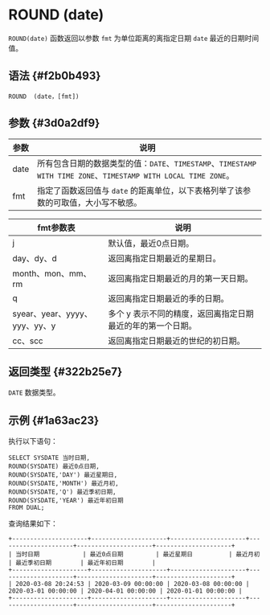 ROUND (date) 
=================================



`ROUND(date)` 函数返回以参数 `fmt` 为单位距离的离指定日期 `date` 最近的日期时间值。

语法 {#f2b0b493}
--------------

    ROUND  (date，[fmt])



参数 {#3d0a2df9}
--------------



|  参数  |                                              说明                                               |
|------|-----------------------------------------------------------------------------------------------|
| date | 所有包含日期的数据类型的值：`DATE`、`TIMESTAMP`、`TIMESTAMP WITH TIME ZONE`、`TIMESTAMP WITH LOCAL TIME ZONE`。 |
| fmt  | 指定了函数返回值与 `date` 的距离单位，以下表格列举了该参数的可取值，大小写不敏感。                                                 |




|        **fmt参数表**        |             **说明**              |
|--------------------------|---------------------------------|
| j                        | 默认值，最近0点日期。                     |
| day、dy、d                 | 返回离指定日期最近的星期日。                  |
| month、mon、mm、rm          | 返回离指定日期最近的月的第一天日期。              |
| q                        | 返回离指定日期最近的季的日期。                 |
| syear、year、yyyy、yyy、yy、y | 多个 y 表示不同的精度，返回离指定日期最近的年的第一个日期。 |
| cc、scc                   | 返回离指定日期最近的世纪的初日期。               |



返回类型 {#322b25e7}
----------------

`DATE` 数据类型。

示例 {#1a63ac23}
--------------

执行以下语句：

    SELECT SYSDATE 当时日期,
    ROUND(SYSDATE) 最近0点日期,
    ROUND(SYSDATE,'DAY') 最近星期日,
    ROUND(SYSDATE,'MONTH') 最近月初,
    ROUND(SYSDATE,'Q') 最近季初日期,
    ROUND(SYSDATE,'YEAR') 最近年初日期 
    FROM DUAL;



查询结果如下：

    +---------------------+---------------------+---------------------+---------------------+---------------------+---------------------+
    | 当时日期            | 最近0点日期         | 最近星期日          | 最近月初            | 最近季初日期        | 最近年初日期        |
    +---------------------+---------------------+---------------------+---------------------+---------------------+---------------------+
    | 2020-03-08 20:24:53 | 2020-03-09 00:00:00 | 2020-03-08 00:00:00 | 2020-03-01 00:00:00 | 2020-04-01 00:00:00 | 2020-01-01 00:00:00 |
    +---------------------+---------------------+---------------------+---------------------+---------------------+---------------------+


